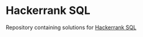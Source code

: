 # Hackerrank SQL

Repository containing solutions for [Hackerrank SQL](https://www.hackerrank.com/domains/sql)
